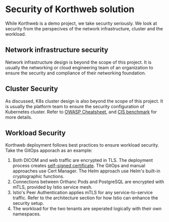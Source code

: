 # Security of Korthweb solution

While Korthweb is a demo project, we take security seriously. We look at security from the perspecives of the network infrastructure, cluster and the workload.

## Network infrastructure security
Network infrastructure design is beyond the scope of this project. It is usually the networking or cloud engineering team of an organization to ensure the security and compliance of their networking foundation.

## Cluster Security
As discussed, K8s cluster design is also beyond the scope of this project. It is usually the platform team to ensure the security configuration of Kubernetes cluster. Refer to [OWASP Cheatsheet](https://cheatsheetseries.owasp.org/cheatsheets/Kubernetes_Security_Cheat_Sheet.html), and [CIS benchmark](https://www.cisecurity.org/benchmark/kubernetes) for more details.

## Workload Security
Korthweb deployment follows best practices to ensure workload security. Take the GitOps apporach as an example:

1. Both DICOM and web traffic are encrypted in TLS. The deployment process creates [self-signed certificate](https://www.digihunch.com/2022/01/creating-self-signed-x509-certificate/). The GitOps and manual approaches use Cert Manager. The Helm approach use Helm's built-in cryptographic functions.
2. Connections between Orthanc Pods and PostgreSQL are encrypted with mTLS, provided by Istio service mesh.
3. Istio's Peer Authentication applies mTLS for any service-to-service traffic. Refer to the architecture section for how Istio can enhance the security setup.
4. The workload for the two tenants are seperated logically with their own namespaces.